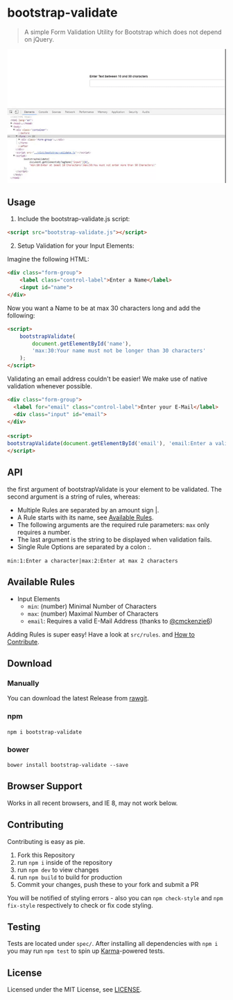 # bootstrap-validate

> A simple Form Validation Utility for Bootstrap which does not depend on jQuery.

[![Demo](demo.gif)](#)

## Usage

1. Include the bootstrap-validate.js script:

```html
<script src="bootstrap-validate.js"></script>
```

2. Setup Validation for your Input Elements:

Imagine the following HTML:
```html
<div class="form-group">
    <label class="control-label">Enter a Name</label>
    <input id="name">
</div>
```

Now you want a Name to be at max 30 characters long and add the following:

```html
<script>
    bootstrapValidate(
        document.getElementById('name'),
        'max:30:Your name must not be longer than 30 characters'
    );
</script>
```

Validating an email address couldn't be easier! We make use of native validation whenever possible.

```html
<div class="form-group">
  <label for="email" class="control-label">Enter your E-Mail</label>
  <div class="input" id="email">
</div>

<script>
bootstrapValidate(document.getElementById('email'), 'email:Enter a valid email address');
</script>
```

## API

the first argument of bootstrapValidate is your element to be validated.
The second argument is a string of rules, whereas:
- Multiple Rules are separated by an amount sign |.
- A Rule starts with its name, see [Available Rules](#available-rules).
- The following arguments are the required rule parameters: `max` only requires a number.
- The last argument is the string to be displayed when validation fails.
- Single Rule Options are separated by a colon :.

`min:1:Enter a character|max:2:Enter at max 2 characters`

## Available Rules

- Input Elements
  - `min`: (number) Minimal Number of Characters
  - `max`: (number) Maximal Number of Characters
  - `email`: Requires a valid E-Mail Address (thanks to [@cmckenzie6](https://github.com/cmckenzie6))

Adding Rules is super easy! Have a look at `src/rules`. and [How to Contribute](#contributing).

## Download

### Manually

You can download the latest Release from [rawgit](https://cdn.rawgit.com/PascaleBeier/bootstrap-validate/1.0.6/dist/bootstrap-validate.js).

### npm

`npm i bootstrap-validate`

### bower

`bower install bootstrap-validate --save`

## Browser Support

Works in all recent browsers, and IE 8, may not work below.

## Contributing

Contributing is easy as pie.

1. Fork this Repository
2. run `npm i` inside of the repository
3. run `npm dev` to view changes
4. run `npm build` to build for production
5. Commit your changes, push these to your fork and submit a PR

You will be notified of styling errors - also you can `npm check-style` and `npm fix-style` respectively to check or fix
code styling.

## Testing

Tests are located under `spec/`.
After installing all dependencies with `npm i` you may run `npm test` to spin up [Karma](https://karma-runner.github.io/1.0/index.html)-powered tests.

## License

Licensed under the MIT License, see [LICENSE](LICENSE.md).
